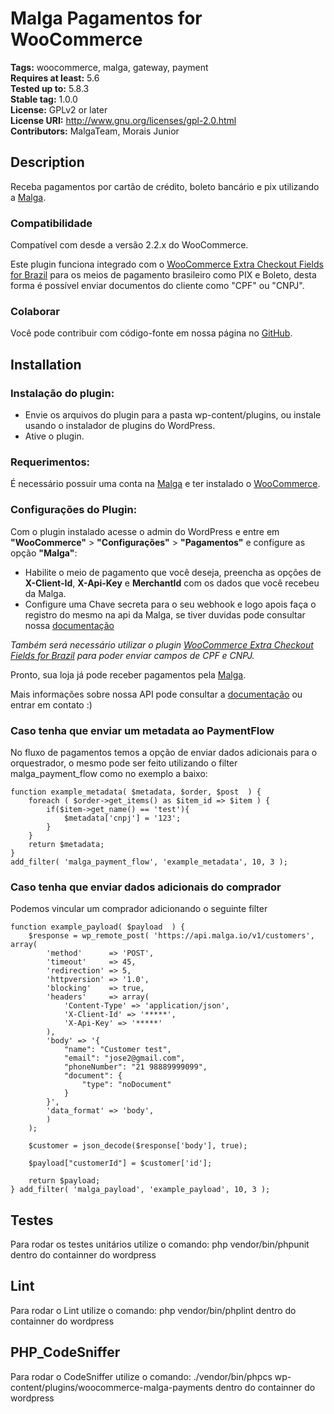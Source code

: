 # Malga Pagamentos for WooCommerce #

**Tags:** woocommerce, malga, gateway, payment  
**Requires at least:** 5.6  
**Tested up to:** 5.8.3  
**Stable tag:** 1.0.0  
**License:** GPLv2 or later  
**License URI:** http://www.gnu.org/licenses/gpl-2.0.html  
**Contributors:** MalgaTeam, Morais Junior

## Description ##

Receba pagamentos por cartão de crédito, boleto bancário e pix utilizando a [Malga](https://www.malga.io).

### Compatibilidade ###

Compatível com desde a versão 2.2.x do WooCommerce.

Este plugin funciona integrado com o [WooCommerce Extra Checkout Fields for Brazil](http://wordpress.org/plugins/woocommerce-extra-checkout-fields-for-brazil/) para os meios de pagamento brasileiro como PIX e Boleto, desta forma é possível enviar documentos do cliente como "CPF" ou "CNPJ".

### Colaborar ###

Você pode contribuir com código-fonte em nossa página no [GitHub](https://github.com/plughacker/malga-woocommerce).

## Installation ##

### Instalação do plugin: ###

* Envie os arquivos do plugin para a pasta wp-content/plugins, ou instale usando o instalador de plugins do WordPress.
* Ative o plugin.

### Requerimentos: ###

É necessário possuir uma conta na [Malga](https://www.malga.io) e ter instalado o [WooCommerce](http://wordpress.org/plugins/woocommerce/).

### Configurações do Plugin: ###

Com o plugin instalado acesse o admin do WordPress e entre em **"WooCommerce"** > **"Configurações"** > **"Pagamentos"** e configure as opção **"Malga"**:

- Habilite o meio de pagamento que você deseja, preencha as opções de **X-Client-Id**, **X-Api-Key** e **MerchantId** com os dados que você recebeu da Malga.
- Configure uma Chave secreta para o seu webhook e logo apois faça o registro do mesmo na api da Malga, se tiver duvidas pode consultar nossa [documentação](https://docs.plugpagamentos.com/#section/Criacao-de-um-webhook)

*Também será necessário utilizar o plugin [WooCommerce Extra Checkout Fields for Brazil](http://wordpress.org/plugins/woocommerce-extra-checkout-fields-for-brazil/) para poder enviar campos de CPF e CNPJ.*

Pronto, sua loja já pode receber pagamentos pela [Malga](https://www.malga.io/?lang=en).

Mais informações sobre nossa API pode consultar a [documentação](https://docs.malga.io/) ou entrar em contato :)

### Caso tenha que enviar um metadata ao PaymentFlow
No fluxo  de pagamentos temos a opção de enviar dados adicionais para o orquestrador, o mesmo pode ser feito utilizando o filter malga_payment_flow como no exemplo a baixo:

```
function example_metadata( $metadata, $order, $post  ) {
    foreach ( $order->get_items() as $item_id => $item ) { 
		if($item->get_name() == 'test'){
			$metadata['cnpj'] = '123';
		}
	}
    return $metadata;
}
add_filter( 'malga_payment_flow', 'example_metadata', 10, 3 );
```

### Caso tenha que enviar dados adicionais do comprador

Podemos vincular um comprador adicionando o seguinte filter

```
function example_payload( $payload  ) {
	$response = wp_remote_post( 'https://api.malga.io/v1/customers', array(
		'method'      => 'POST',
		'timeout'     => 45,
		'redirection' => 5,
		'httpversion' => '1.0',
		'blocking'    => true,
		'headers'     => array(
            'Content-Type' => 'application/json',
            'X-Client-Id' => '*****',
            'X-Api-Key' => '*****'
        ),
		'body' => '{
			"name": "Customer test",
			"email": "jose2@gmail.com",
			"phoneNumber": "21 98889999099",
			"document": {
				"type": "noDocument"
			}
		}',
		'data_format' => 'body',
		)
	);

	$customer = json_decode($response['body'], true);

	$payload["customerId"] = $customer['id'];

	return $payload;
} add_filter( 'malga_payload', 'example_payload', 10, 3 );
```

## Testes ##

Para rodar os testes unitários utilize o comando: php vendor/bin/phpunit dentro do containner do wordpress

## Lint ##

Para rodar o Lint utilize o comando: php vendor/bin/phplint dentro do containner do wordpress

## PHP_CodeSniffer ##

Para rodar o CodeSniffer utilize o comando: ./vendor/bin/phpcs wp-content/plugins/woocommerce-malga-payments dentro do containner do wordpress
